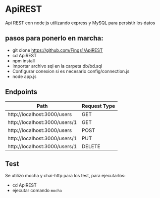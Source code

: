 # ApiREST

Api REST con node js utilizando express y MySQL para persistir los datos

pasos para ponerlo en marcha:
-----------------------------

+ git clone https://github.com/Fings1/ApiREST
+ cd ApiREST
+ npm install
+ Importar archivo sql en la carpeta db/bd.sql
+ Configurar conexion si es necesario config/connection.js
+ node app.js

Endpoints
-----

| Path| Request Type|
| ----- | ---- |
|http://localhost:3000/users|GET|
|http://localhost:3000/users/1|GET|
|http://localhost:3000/users|POST|
|http://localhost:3000/users/1|PUT|
|http://localhost:3000/users/1|DELETE|

Test
----
Se utilizo mocha y chai-http para los test, para ejecutarlos:

+ cd ApiREST
+ ejecutar comando `mocha`

